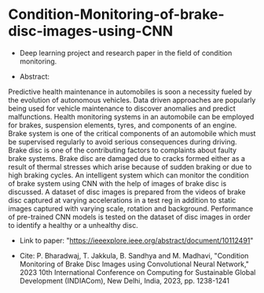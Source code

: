 # Condition-Monitoring-of-brake-disc-images-using-CNN
- Deep learning project and research paper in the field of condition monitoring.

- Abstract:

Predictive health maintenance in automobiles is soon a necessity fueled by the evolution of autonomous vehicles. Data driven approaches are popularly being used for vehicle maintenance to discover anomalies and predict malfunctions. Health monitoring systems in an automobile can be employed for brakes, suspension elements, tyres, and components of an engine. Brake system is one of the critical components of an automobile which must be supervised regularly to avoid serious consequences during driving. Brake disc is one of the contributing factors to complaints about faulty brake systems. Brake disc are damaged due to cracks formed either as a result of thermal stresses which arise because of sudden braking or due to high braking cycles. An intelligent system which can monitor the condition of brake system using CNN with the help of images of brake disc is discussed. A dataset of disc images is prepared from the videos of brake disc captured at varying accelerations in a test reg in addition to static images captured with varying scale, rotation and background. Performance of pre-trained CNN models is tested on the dataset of disc images in order to identify a healthy or a unhealthy disc.

- Link to paper:
  "https://ieeexplore.ieee.org/abstract/document/10112491"

- Cite:
P. Bharadwaj, T. Jakkula, B. Sandhya and M. Madhavi, "Condition Monitoring of Brake Disc Images using Convolutional Neural Network," 2023 10th International Conference on Computing for Sustainable Global Development (INDIACom), New Delhi, India, 2023, pp. 1238-1241
